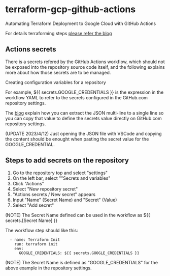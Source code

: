 # terraform-gcp-github-actions
Automating Terraform Deployment to Google Cloud with GitHub Actions

For details terraforming steps [please refer the blog](https://medium.com/@vikramshinde/automating-terraform-deployment-to-google-cloud-with-github-actions-17516c4fb2e5)

## Actions secrets
There is a secrets refered by the GitHub Actions workflow, which should not be exposed into the repository source code itself, and the following explains more about how those secrets are to be managed.

Creating configuration variables for a repository

For example, ${{ secrets.GOOGLE_CREDENTIALS }} is the expression in the workflow YAML to refer to the secrets configured in the GitHub.com repository settings.

The [blog](https://medium.com/@vikramshinde/automating-terraform-deployment-to-google-cloud-with-github-actions-17516c4fb2e5) explain how you can extract the JSON multi-line to a single line so you can copy that value to define the secrets value directly on GitHub.com repository settings.

(UPDATE 2023/4/12) Just opening the JSON file with VSCode and copying the
content should be enought when pasting the secret value for the
GOOGLE_CREDENTIAL.

## Steps to add secrets on the repository
1. Go to the repository top and select "settings"
2. On the left bar, select ""Secrets and variables"
3. Click "Actions"
4. Select "New repository secret"
5. "Actions secrets / New secret" appears
6. Input "Name" (Secret Name) and "Secret" (Value)
7. Select "Add secret"

(NOTE) The Secret Name defined can be used in the workflow as ${{
secrets.[Secret Name] }}

The workflow step should like this:
```
  - name: Terraform Init
    run: terraform init
    env:
      GOOGLE_CREDENTIALS: ${{ secrets.GOOGLE_CREDENTIALS }}
```

(NOTE) The Secret Name is defined as "GOOGLE_CREDENTIALS" for the above example
in the repository settings.


